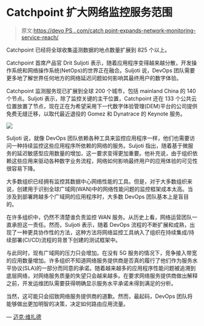 # Catchpoint 扩大网络监控服务范围

> 原文:[https://devo PS . com/catch point-expands-network-monitoring-service-reach/](https://devops.com/catchpoint-expands-network-monitoring-service-reach/)

Catchpoint 已经将全球收集遥测数据的地点数量扩展到 825 个以上。

Catchpoint 首席产品官 Drit Suljoti 表示，随着应用程序变得越来越分散，开发操作系统和网络操作系统(NetOps)的世界正在融合。Suljoti 说，DevOps 团队需要更多地了解世界任何地方的网络延迟问题如何影响其最终用户的数字体验。

Catchpoint 监测服务现已扩展到全球 200 个城市，包括 mainland China 的 140 个节点。Suljoti 表示，除了监控关键的主干位置，Catchpoint 还在 133 个公共云位置放置了节点，现在正在为希望采用下一代数字体验管理(DEM)平台的公司提供免费无缝迁移，以取代最近退役的 Gomez 和 Dynatrace 的 Keynote 服务。

![](../Images/f15a9d60ea7840b0bd2cbf61c051f997.png)

Suljoti 说，就像 DevOps 团队依赖各种工具来监控应用程序一样，他们也需要访问一种持续监控这些应用程序所依赖的网络的服务。Suljoti 指出，随着基于微服务的延迟敏感型应用数量的增加，这一要求变得更加重要。他补充说，由于组织依赖这些应用来驱动各种数字业务流程，网络如何影响最终用户的应用体验的可见性很容易下降。

大多数组织已经拥有监控其数据中心网络性能的工具。但是，对于大多数组织来说，创建用于识别全球广域网(WAN)中的网络性能问题的监控框架成本太高。当涉及到部署跨越多个广域网的应用程序时，大多数 DevOps 团队基本上是盲目的。

在许多组织中，仍然不清楚谁负责监控 WAN 服务。从历史上看，网络运营团队一直承担这一责任。然而，Suljoti 表示，随着 DevOps 流程的不断扩展和成熟，出现了一种更具协作性的方法，这种方法将网络监控工具纳入了组织在持续集成/持续部署(CI/CD)流程的背景下创建的测试框架中。

与此同时，现有广域网的压力只会增加。在没有 5G 服务的情况下，竞争接入带宽的应用数量增加。许多组织不知道网络服务提供商是否真的履行了他们作为服务水平协议(SLA)的一部分而同意的承诺。随着越来越多的应用程序性能问题被追溯到底层网络，对网络服务质量的失望只会越来越多。在要求网络服务提供商做出解释之前，开发运维团队需要获得明确显示服务水平承诺未得到满足的分析。

当然，这可能只会招致网络服务提供商的道歉。然而，最起码，DevOps 团队将能够做出更加明智的决策，决定如何路由应用流量。

— [迈克·维扎德](https://devops.com/author/mike-vizard/)